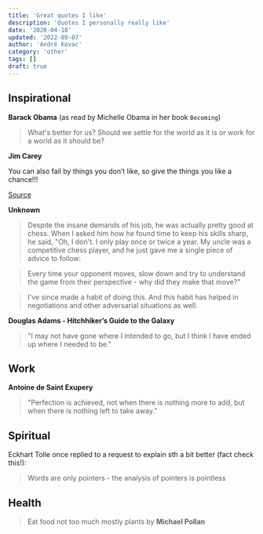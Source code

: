 ```yaml
---
title: 'Great quotes I like'
description: 'Quotes I personally really like'
date: '2020-04-10'
updated: '2022-09-07'
author: 'André Kovac'
category: 'other'
tags: []
draft: true
---
```


## Inspirational

**Barack Obama** (as read by Michelle Obama in her book `Becoming`)

> What's better for us? Should we settle for the world as it is or work for a world as it should be?


**Jim Carey**

You can also fail by things you don’t like, so give the things you like a chance!!!

[Source](http://www.mobiledia.com/news/199433.html)

**Unknown**

> Despite the insane demands of his job, he was actually pretty good at chess.
> When I asked him how he found time to keep his skills sharp, he said, "Oh, I don't. I only play once or twice a year. My uncle was a competitive chess player, and he just gave me a single piece of advice to follow:

> Every time your opponent moves, slow down and try to understand the game from their perspective - why did they make that move?"

> I've since made a habit of doing this. And this habit has helped in negotiations and other adversarial situations as well.


**Douglas Adams - Hitchhiker’s Guide to the Galaxy**

> "I may not have gone where I intended to go, but I think I have ended up where I needed to be."


## Work

**Antoine de Saint Exupery**

> "Perfection is achieved, not when there is nothing more to add, but when there is nothing left to take away."

## Spiritual

Eckhart Tolle once replied to a request to explain sth a bit better (fact check this!):

> Words are only pointers - the analysis of pointers is pointless


## Health

> Eat food not too much mostly plants
by **Michael Pollan**